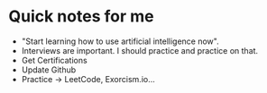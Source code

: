 # Quick notes for me

- "Start learning how to use artificial intelligence now".
- Interviews are important. I should practice and practice on that. 
- Get Certifications
- Update Github
- Practice → LeetCode, Exorcism.io...